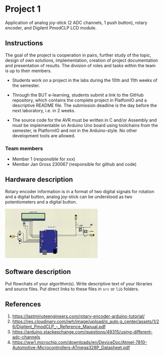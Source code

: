 # Project 1

Application of analog joy-stick (2 ADC channels, 1 push button), rotary encoder, and Digilent PmodCLP LCD module.

## Instructions

The goal of the project is cooperation in pairs, further study of the topic, design of own solutions, implementation, creation of project documentation and presentation of results. The division of roles and tasks within the team is up to their members.

* Students work on a project in the labs during the 10th and 11th weeks of the semester.

* Through the BUT e-learning, students submit a link to the GitHub repository, which contains the complete project in PlatfomIO and a descriptive README file. The submission deadline is the day before the next laboratory, i.e. in 2 weeks.

* The source code for the AVR must be written in C and/or Assembly and must be implementable on Arduino Uno board using toolchains from the semester, ie PlatformIO and not in the Arduino-style. No other development tools are allowed.



### Team members

* Member 1 (responsible for xxx)
* Member Jan Gross 230067 (responsible for github and code)

## Hardware description

Rotary encoder information is in a format of two digital signals for rotation and a digital button, analog joy-stick can be understood as two potentiometers and a digital button.

<img src="https://github.com/xnanko00/Digital-electronics-2-project-1/blob/main/lab-project-1/images/schematic1.png" width=60% height=60%>

## Software description

Put flowchats of your algorithm(s). Write descriptive text of your libraries and source files. Put direct links to these files in `src` or `lib` folders.

## References

1. https://lastminuteengineers.com/rotary-encoder-arduino-tutorial/
2. https://res.cloudinary.com/iwh/image/upload/q_auto,g_center/assets/1/26/Digilent_PmodCLP_-_Reference_Manual.pdf
3. https://arduino.stackexchange.com/questions/49315/using-different-adc-channels
4. https://ww1.microchip.com/downloads/en/DeviceDoc/Atmel-7810-Automotive-Microcontrollers-ATmega328P_Datasheet.pdf
